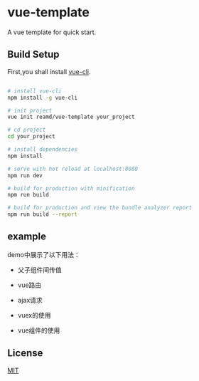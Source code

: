 # vue-template
A vue template for quick start.

## Build Setup

First,you shall install [vue-cli](https://github.com/vuejs/vue-cli).

``` bash

# install vue-cli
npm install -g vue-cli

# init project
vue init reamd/vue-template your_project

# cd project
cd your_project

# install dependencies
npm install

# serve with hot reload at localhost:8080
npm run dev

# build for production with minification
npm run build

# build for production and view the bundle analyzer report
npm run build --report

```

## example
demo中展示了以下用法：

- 父子组件间传值

- vue路由

- ajax请求

- vuex的使用

- vue组件的使用

## License

[MIT](http://opensource.org/licenses/MIT)